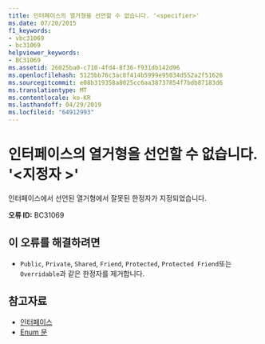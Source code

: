 ```yaml
---
title: 인터페이스의 열거형을 선언할 수 없습니다. '<specifier>'
ms.date: 07/20/2015
f1_keywords:
- vbc31069
- bc31069
helpviewer_keywords:
- BC31069
ms.assetid: 26025ba0-c710-4fd4-8f36-f931db142d96
ms.openlocfilehash: 5125bb76c3ac8f414b5999e95034d552a2f51626
ms.sourcegitcommit: e08b319358a8025cc6aa38737854f7bdb87183d6
ms.translationtype: MT
ms.contentlocale: ko-KR
ms.lasthandoff: 04/29/2019
ms.locfileid: "64912993"
---
```

# <a name="enum-in-an-interface-cannot-be-declared-specifier"></a>인터페이스의 열거형을 선언할 수 없습니다. '\<지정자 >'
인터페이스에서 선언된 열거형에서 잘못된 한정자가 지정되었습니다.  
  
 **오류 ID:** BC31069  
  
## <a name="to-correct-this-error"></a>이 오류를 해결하려면  
  
- `Public`, `Private`, `Shared`, `Friend`, `Protected`, `Protected Friend`또는 `Overridable`과 같은 한정자를 제거합니다.  
  
## <a name="see-also"></a>참고자료

- [인터페이스](../../visual-basic/programming-guide/language-features/interfaces/index.md)
- [Enum 문](../../visual-basic/language-reference/statements/enum-statement.md)
